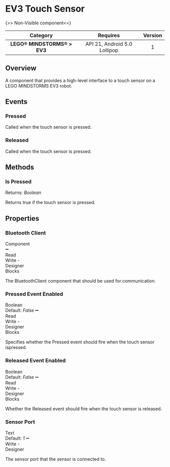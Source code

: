 # EV3 Touch Sensor

{>> Non-Visible component<<}

| Category | Requires | Version |
|:--------:|:-------:|:--------:|
|**LEGO® MINDSTORMS® > EV3**|<span class="chip chip-any">API 21, Android 5.0 Lollipop</span>|<span class="chip chip-number">1</span>|

## Overview

A component that provides a high-level interface to a touch sensor on a LEGO MINDSTORMS EV3 robot.

## Events

### Pressed

Called when the touch sensor is pressed.

<div class="block" ai2-block="event" not-rendered="true" value="%7B%22componentName%22:%20%22EV3%20Touch%20Sensor%22,%20%22name%22:%20%22Pressed%22,%20%22param%22:%20%5B%5D%7D"></div>

### Released

Called when the touch sensor is pressed.

<div class="block" ai2-block="event" not-rendered="true" value="%7B%22componentName%22:%20%22EV3%20Touch%20Sensor%22,%20%22name%22:%20%22Released%22,%20%22param%22:%20%5B%5D%7D"></div>

## Methods

### Is Pressed

<span class="chip chip-boolean">Returns: <i>Boolean</i></span>

Returns true if the touch sensor is pressed.

<div class="block" ai2-block="method" not-rendered="true" value="%7B%22componentName%22:%20%22EV3%20Touch%20Sensor%22,%20%22name%22:%20%22Is%20Pressed%22,%20%22output%22:%20true,%20%22param%22:%20%5B%5D%7D"></div>

## Properties

### Bluetooth Client

<span style="user-select: none; white-space:pre-wrap;"><span class="chip chip-component">Component</span> :heavy_minus_sign: <span class="chip chip-rw">Read</span> <span class="chip chip-rw">Write</span>  - <span class="chip chip-bd">Designer</span> <span class="chip chip-bd">Blocks</span></span>

The BluetoothClient component that should be used for communication.

<div class="block" ai2-block="property" not-rendered="true" value="%7B%22componentName%22:%20%22EV3%20Touch%20Sensor%22,%20%22name%22:%20%22Bluetooth%20Client%22,%20%22getter%22:%20true%7D"></div>
<div class="block" ai2-block="property" not-rendered="true" value="%7B%22componentName%22:%20%22EV3%20Touch%20Sensor%22,%20%22name%22:%20%22Bluetooth%20Client%22,%20%22getter%22:%20false%7D"></div>

### Pressed Event Enabled

<span style="user-select: none; white-space:pre-wrap;"><span class="chip chip-boolean">Boolean</span> <span class="chip chip-boolean">Default: <i>False</i></span> :heavy_minus_sign: <span class="chip chip-rw">Read</span> <span class="chip chip-rw">Write</span>  - <span class="chip chip-bd">Designer</span> <span class="chip chip-bd">Blocks</span></span>

Specifies whether the Pressed event should fire when the touch sensor ispressed.

<div class="block" ai2-block="property" not-rendered="true" value="%7B%22componentName%22:%20%22EV3%20Touch%20Sensor%22,%20%22name%22:%20%22Pressed%20Event%20Enabled%22,%20%22getter%22:%20true%7D"></div>
<div class="block" ai2-block="property" not-rendered="true" value="%7B%22componentName%22:%20%22EV3%20Touch%20Sensor%22,%20%22name%22:%20%22Pressed%20Event%20Enabled%22,%20%22getter%22:%20false%7D"></div>

### Released Event Enabled

<span style="user-select: none; white-space:pre-wrap;"><span class="chip chip-boolean">Boolean</span> <span class="chip chip-boolean">Default: <i>False</i></span> :heavy_minus_sign: <span class="chip chip-rw">Read</span> <span class="chip chip-rw">Write</span>  - <span class="chip chip-bd">Designer</span> <span class="chip chip-bd">Blocks</span></span>

Whether the Released event should fire when the touch sensor is released.

<div class="block" ai2-block="property" not-rendered="true" value="%7B%22componentName%22:%20%22EV3%20Touch%20Sensor%22,%20%22name%22:%20%22Released%20Event%20Enabled%22,%20%22getter%22:%20true%7D"></div>
<div class="block" ai2-block="property" not-rendered="true" value="%7B%22componentName%22:%20%22EV3%20Touch%20Sensor%22,%20%22name%22:%20%22Released%20Event%20Enabled%22,%20%22getter%22:%20false%7D"></div>

### Sensor Port

<span style="user-select: none; white-space:pre-wrap;"><span class="chip chip-text">Text</span> <span class="chip chip-text">Default: <i>1</i></span> :heavy_minus_sign: <span class="chip chip-rw">Write</span>  - <span class="chip chip-bd">Designer</span></span>

The sensor port that the sensor is connected to.
